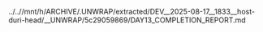 ../..//mnt/h/ARCHIVE/.UNWRAP/extracted/DEV__2025-08-17__1833__host-duri-head/__UNWRAP/5c29059869/DAY13_COMPLETION_REPORT.md